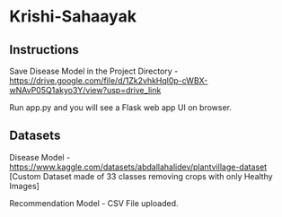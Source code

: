 # Krishi-Sahaayak

## Instructions
Save Disease Model in the Project Directory - https://drive.google.com/file/d/1Zk2vhkHql0p-cWBX-wNAvP05Q1akyo3Y/view?usp=drive_link

Run app.py and you will see a Flask web app UI on browser.

## Datasets
Disease Model - https://www.kaggle.com/datasets/abdallahalidev/plantvillage-dataset [Custom Dataset made of 33 classes removing crops with only Healthy Images]

Recommendation Model - CSV File uploaded.

